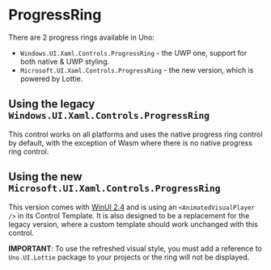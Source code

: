 # ProgressRing

There are 2 progress rings available in Uno:

* `Windows.UI.Xaml.Controls.ProgressRing` - the UWP one, support for both native & UWP styling.
* `Microsoft.UI.Xaml.Controls.ProgressRing` - the new version, which is powered by Lottie.

## Using the legacy `Windows.UI.Xaml.Controls.ProgressRing`

This control works on all platforms and uses the native progress ring control by default, with the exception of Wasm where there is no native progress ring control.

## Using the new `Microsoft.UI.Xaml.Controls.ProgressRing`

This version comes with [WinUI 2.4](https://docs.microsoft.com/en-us/windows/apps/winui/winui2/release-notes/winui-2.4#progressring) and is using an `<AnimatedVisualPlayer />` in its Control Template. It is also designed to be a replacement for the legacy version, where a custom template should work unchanged with this control.

**IMPORTANT**: To use the refreshed visual style, you must add a reference to `Uno.UI.Lottie` package to your projects or the ring will not be displayed.
